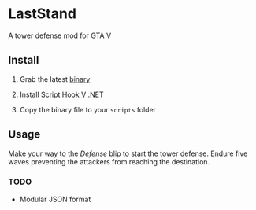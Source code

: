 # LastStand

A tower defense mod for GTA V

## Install

1. Grab the latest [binary](https://github.com/POWRFULCOW89/LastStand/releases/download/v0.1/LastStand.dll)

2. Install [Script Hook V .NET](https://www.gta5-mods.com/tools/scripthookv-net)

3. Copy the binary file to your `scripts` folder

## Usage

Make your way to the *Defense* blip to start the tower defense. Endure five waves preventing the attackers from reaching the destination.

### TODO

- Modular JSON format
